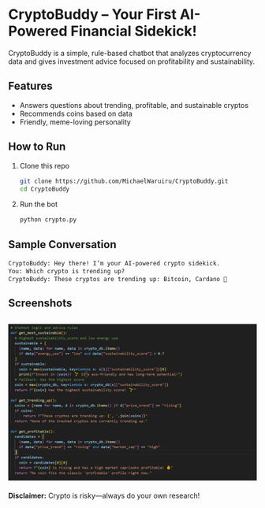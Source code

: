 # CryptoBuddy – Your First AI-Powered Financial Sidekick!

CryptoBuddy is a simple, rule-based chatbot that analyzes cryptocurrency data and gives investment advice focused on profitability and sustainability.

## Features
- Answers questions about trending, profitable, and sustainable cryptos
- Recommends coins based on data
- Friendly, meme-loving personality

## How to Run

1. Clone this repo  
   ```bash
   git clone https://github.com/MichaelWaruiru/CryptoBuddy.git
   cd CryptoBuddy
   ```

2. Run the bot  
   ```bash
   python crypto.py
   ```

## Sample Conversation

```
CryptoBuddy: Hey there! I’m your AI-powered crypto sidekick.
You: Which crypto is trending up?
CryptoBuddy: These cryptos are trending up: Bitcoin, Cardano 🚀
```

## Screenshots

![Screenshot](screenshot1.png)
---

**Disclaimer:** Crypto is risky—always do your own research!